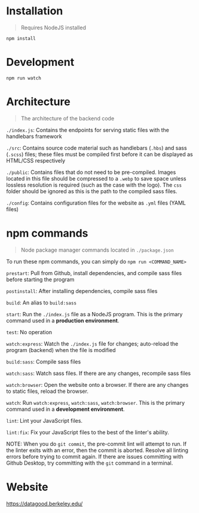 # Installation
> Requires NodeJS installed

`npm install`

# Development

`npm run watch`

# Architecture

> The architecture of the backend code

`./index.js`: Contains the endpoints for serving static files with the handlebars framework

`./src`: Contains source code material such as handlebars (`.hbs`) and sass (`.scss`) files; these files must be compiled first before it can be displayed as HTML/CSS respectively

`./public`: Contains files that do not need to be pre-compiled. Images located in this file should be compressed to a `.webp` to save space unless lossless resolution is required (such as the case with the logo). The `css` folder should be ignored as this is the path to the compiled sass files.

`./config`: Contains configuration files for the website as `.yml` files (YAML files)

# npm commands

> Node package manager commands located in `./package.json`

To run these npm commands, you can simply do `npm run <COMMAND_NAME>`

`prestart`: Pull from Github, install dependencies, and compile sass files before starting the program

`postinstall`: After installing dependencies, compile sass files

`build`: An alias to `build:sass`

`start`: Run the `./index.js` file as a NodeJS program. This is the primary command used in a **production environment**.

`test`: No operation

`watch:express`: Watch the `./index.js` file for changes; auto-reload the program (backend) when the file is modified

`build:sass`: Compile sass files

`watch:sass`: Watch sass files. If there are any changes, recompile sass files

`watch:browser`: Open the website onto a browser. If there are any changes to static files, reload the browser.

`watch`: Run `watch:express`, `watch:sass`, `watch:browser`. This is the primary command used in a **development environment**.

`lint`: Lint your JavaScript files.

`lint:fix`: Fix your JavaScript files to the best of the linter's ability.

NOTE: When you do `git commit`, the pre-commit lint will attempt to run. If the linter exits with an error, then the commit is aborted. Resolve all linting errors before trying to commit again. If there are issues committing with Github Desktop, try committing with the `git` command in a terminal.

# Website

https://datagood.berkeley.edu/